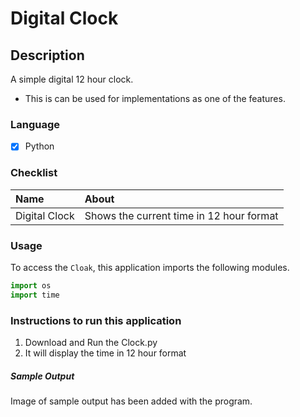 ﻿
# Digital Clock
## Description
A simple digital 12 hour clock. 
- This is can be used for implementations as one of the features. 

### Language
- [X] Python

### Checklist
Name | About
:------------------ | :------------------
Digital Clock | Shows the current time in 12 hour format

### Usage
To access the `Cloak`, this application imports the following modules.
```python
import os
import time
```
  
### Instructions to run this application

  1. Download and Run the Clock.py
  2. It will display the time in 12 hour format
  
##### Sample Output
   Image of sample output has been added with the program.
